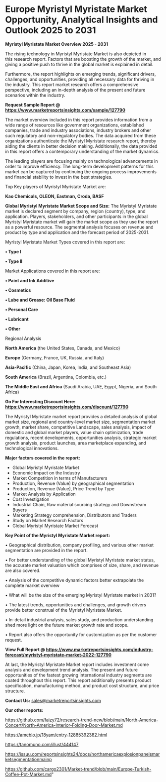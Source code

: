 # Europe Myristyl Myristate Market Opportunity, Analytical Insights and Outlook 2025 to 2031

<Strong> Myristyl Myristate Market Overview 2025 - 2031</strong>

The rising technology in Myristyl Myristate Market is also depicted in this research report. Factors that are boosting the growth of the market, and giving a positive push to thrive in the global market is explained in detail.

Furthermore, the report highlights on emerging trends, significant drivers, challenges, and opportunities, providing all necessary data for thriving in the industry. This report market research offers a comprehensive perspective, including an in-depth analysis of the present and future scenarios within the industry.

<strong>Request Sample Report @ <a href=https://www.marketreportsinsights.com/sample/127790>https://www.marketreportsinsights.com/sample/127790</a></strong>

The market overview included in this report provides information from a wide range of resources like government organizations, established companies, trade and industry associations, industry brokers and other such regulatory and non-regulatory bodies. The data acquired from these organizations authenticate the Myristyl Myristate research report, thereby aiding the clients in better decision making. Additionally, the data provided in this report offers a contemporary understanding of the market dynamics.

The leading players are focusing mainly on technological advancements in order to improve efficiency. The long-term development patterns for this market can be captured by continuing the ongoing process improvements and financial stability to invest in the best strategies.

Top Key players of Myristyl Myristate Market are:

<strong>Kao Chemicals, OLEON, Eastman, Croda, BASF</strong>

<strong><b>Global Myristyl Myristate Market Scope and Size:</b></strong>
The Myristyl Myristate market is declared segment by company, region (country), type, and application. Players, stakeholders, and other participants in the global Myristyl Myristate market will gain the market scope as they use the report as a powerful resource. The segmental analysis focuses on revenue and product by type and application and the forecast period of 2025-2031.

Myristyl Myristate Market Types covered in this report are:

<strong>• Type I

• Type II</strong>

Market Applications covered in this report are:

<strong>• Paint and Ink Additive

• Cosmetics

• Lube and Grease: Oil Base Fluid

• Personal Care

• Lubricant

• Other</strong> 

Regional Analysis

<strong>North America</strong> (the United States, Canada, and Mexico)

<strong>Europe</strong> (Germany, France, UK, Russia, and Italy)

<strong>Asia-Pacific</strong> (China, Japan, Korea, India, and Southeast Asia)

<strong>South America</strong> (Brazil, Argentina, Colombia, etc.)

<strong>The Middle East and Africa</strong> (Saudi Arabia, UAE, Egypt, Nigeria, and South Africa)

<strong>Go For Interesting Discount Here: <a href=https://www.marketreportsinsights.com/discount/127790>https://www.marketreportsinsights.com/discount/127790</a></strong>

The Myristyl Myristate market report provides a detailed analysis of global market size, regional and country-level market size, segmentation market growth, market share, competitive Landscape, sales analysis, impact of domestic and global market players, value chain optimization, trade regulations, recent developments, opportunities analysis, strategic market growth analysis, product launches, area marketplace expanding, and technological innovations.

<strong><b>Major factors covered in the report:</b></strong>
<ul>
  <li>Global Myristyl Myristate Market </li>
  <li>Economic Impact on the Industry</li>
  <li>Market Competition in terms of Manufacturers</li>
  <li>Production, Revenue (Value) by geographical segmentation</li>
  <li>Production, Revenue (Value), Price Trend by Type</li>
  <li>Market Analysis by Application</li>
  <li>Cost Investigation</li>
  <li>Industrial Chain, Raw material sourcing strategy and Downstream Buyers</li>
  <li>Marketing Strategy comprehension, Distributors and Traders</li>
  <li>Study on Market Research Factors</li>
  <li>Global Myristyl Myristate Market Forecast</li>
</ul>

<strong><b>Key Point of the Myristyl Myristate Market report:</b></strong>

• Geographical distribution, company profiling, and various other market segmentation are provided in the report.

• For better understanding of the global Myristyl Myristate market status, the accurate market valuation which comprises of size, share, and revenue are also covered.

• Analysis of the competitive dynamic factors better extrapolate the complete market overview

• What will be the size of the emerging Myristyl Myristate market in 2031?

• The latest trends, opportunities and challenges, and growth drivers provide better construal of the Myristyl Myristate Market.

• In-detail industrial analysis, sales study, and production understanding shed more light on the future market growth rate and scope.

• Report also offers the opportunity for customization as per the customer request.

<strong><b>View Full Report @ <a href=https://www.marketreportsinsights.com/industry-forecast/myristyl-myristate-market-2022-127790>https://www.marketreportsinsights.com/industry-forecast/myristyl-myristate-market-2022-127790</a></b></strong>


At last, the Myristyl Myristate Market report includes investment come analysis and development trend analysis. The present and future opportunities of the fastest growing international industry segments are coated throughout this report. This report additionally presents product specification, manufacturing method, and product cost structure, and price structure.

<strong>Contact Us:</strong>
sales@marketreportsinsights.com

<strong>Our other reports:</strong>

<a href=https://github.com/faizy72/research-trend-new/blob/main/North-America-Concert/North-America-Interior-Folding-Door-Market.md>https://github.com/faizy72/research-trend-new/blob/main/North-America-Concert/North-America-Interior-Folding-Door-Market.md</a>

<a href=https://ameblo.jp/18yam/entry-12885392382.html>https://ameblo.jp/18yam/entry-12885392382.html</a>

<a href=https://tanomuno.com/illust/444147>https://tanomuno.com/illust/444147</a>

<a href=https://issuu.com/reportsinsights24/docs/northamericaexplosionpanelsmarketsegmentationmainp>https://issuu.com/reportsinsights24/docs/northamericaexplosionpanelsmarketsegmentationmainp</a>

<a href=https://github.com/cargo2301/Market-trend/blob/main/Europe-Turkish-Coffee-Pot-Market.md>https://github.com/cargo2301/Market-trend/blob/main/Europe-Turkish-Coffee-Pot-Market.md</a>"
